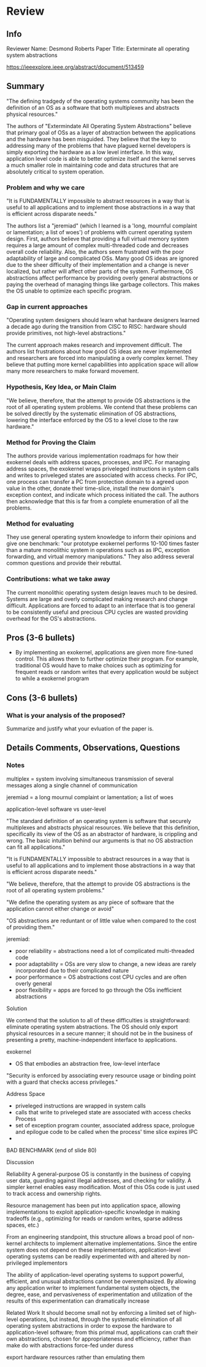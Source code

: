 # Review

## Info

Reviewer Name: Desmond Roberts
Paper Title: Exterminate all operating system abstractions

https://ieeexplore.ieee.org/abstract/document/513459

## Summary

"The defining tradgedy of the operating systems community has been the definition of an OS as a software that both multiplexes and abstracts physical resources."

The authors of "Extermindate All Operating System Abstractions" believe that primary goal of OSs as a layer of abstraction between the applications and the hardware has been misguided. They believe that the key to addressing many of the problems that have plagued kernel developers is simply exporting the hardware as a low level interface. In this way, application level code is able to better optimize itself and the kernel serves a much smaller role in maintaining code and data structures that are absolutely critical to system operation.

### Problem and why we care

"It is FUNDAMENTALLY impossible to abstract resources in a way that is useful to all applications and to implement those abstractions in a way that is efficient across disparate needs."

The authors list a "jeremiad" (which I learned is a 'long, mournful complaint or lamentation; a list of woes') of problems with current operating system design.  First, authors believe that providing a full virtual memory system requires a large amount of complex multi-threaded code and decreases overall code reliability.  Also, the authors seem frustrated with the poor adaptability of large and complicated OSs.  Many good OS ideas are ignored due to the sheer difficulty of their implementation and a change is never localized, but rather will affect other parts of the system.  Furthermore, OS abstractions affect performance by providing overly general abstractions or paying the overhead of managing things like garbage collectors.  This makes the OS unable to optimize each specific program.  

### Gap in current approaches

"Operating system designers should learn what hardware designers learned a decade ago during the transition from CISC to RISC: hardware should provide primitives, not high-level abstractions."

The current approach makes research and improvement difficult.  The authors list frustrations about how good OS ideas are never implemented and researchers are forced into manipulating a overly complex kernel.  They believe that putting more kernel capabilities into application space will allow many more researchers to make forward movement.

### Hypothesis, Key Idea, or Main Claim

"We believe, therefore, that the attempt to provide OS abstractions is the root of all operating system problems. We contend that these problems can be solved directly by the systematic elimination of OS abstractions, lowering the interface enforced by the OS to a level close to the raw hardware."

### Method for Proving the Claim

The authors provide various implementation roadmaps for how their exokernel deals with address spaces, processes, and IPC.  For managing address spaces, the exokernel wraps priveleged instructions in system calls and writes to priveleged states are associated with access checks.  For IPC, one process can transfer a PC from protection domain to a agreed upon value in the other, donate their time-slice, install the new domain's exception context, and indicate which process initiated the call.  The authors then acknowledge that this is far from a complete enumeration of all the problems.

### Method for evaluating

They use general operating system knowledge to inform their opinions and give one benchmark: "our prototype exokernel performs 10-100 times faster than a mature monolithic system in operations such as as IPC, exception forwarding,
and virtual memory manipulations."  They also address several common questions and provide their rebuttal.

### Contributions: what we take away

The current monolithic operating system design leaves much to be desired.  Systems are large and overly complicated making research and change difficult.  Applications are forced to adapt to an interface that is too general to be consistently useful and precious CPU cycles are wasted providing overhead for the OS's abstractions.

## Pros (3-6 bullets)

- By implementing an exokernel, applications are given more fine-tuned control.  This allows them to further optimize their program.  For example, traditional OS would have to make choices such as optimizing for frequent reads or random writes that every application would be subject to while a exokernel program

## Cons (3-6 bullets)

### What is your analysis of the proposed?

Summarize and justify what your evluation of the paper is. 

## Details Comments, Observations, Questions



### Notes

multiplex = system involving simultaneous transmission of several messages along a single channel of communication

jeremiad = a long mournul complaint or lamentation; a list of woes

application-level software vs user-level

"The standard definition of an operating system is software that securely multiplexes and abstracts physical resources. We believe that this definition, specifically its view of the OS as an abstractor of hardware, is crippling and wrong. The basic intuition behind our arguments is that no OS abstraction can fit all applications."

"It is FUNDAMENTALLY impossible to abstract resources in a way that is useful to all applications and to implement those abstractions in a way that is efficient across disparate needs."

"We believe, therefore, that the attempt to provide OS abstractions is the root of all operating system problems."

"We define the operating system as any piece of software that the application cannot either change or avoid"

"OS abstractions are reduntant or of little value when compared to the cost of providing them."

jeremiad:
- poor reliability = abstractions need a lot of complicated multi-threaded code
- poor adaptability = OSs are very slow to change, a new ideas are rarely incorporated due to their complicated nature
- poor performance = OS abstractions cost CPU cycles and are often overly general
- poor flexibility = apps are forced to go through the OSs inefficient abstractions

Solution

We contend that the solution to all of these difficulties is straightforward: eliminate operating system abstractions. The OS should only export physical resources in a secure manner; it should not be in the business of presenting a pretty, machine-independent interface to applications.

exokernel
- OS that embodies an abstraction free, low-level interface

"Security is enforced by associating every resource usage or binding point with a guard that checks access privileges."

Address Space
- priveleged instructions are wrapped in system calls
- calls that write to priveleged state are associated with access checks
Process
- set of exception program counter, associated address space, prologue and epilogue code to be called when the process' time slice expires
IPC
- 

BAD BENCHMARK (end of slide 80)

Discussion

Reliability
A general-purpose OS is constantly in the business of copying user data, guarding against illegal addresses, and checking for validity.
A simpler kernel enables easy modification. Most of this OSs code is just used to track access and ownership rights.

Resource management has been put into application space, allowing implementations to exploit application-specific knowledge in making tradeoffs (e.g., optimizing for reads or random writes, sparse address spaces, etc.)

From an engineering standpoint, this structure allows a broad pool of non-kernel architects to implement alternative implementations. Since the entire system does not depend on these implementations, application-level operating systems can be readily experimented with and altered by non-privileged implementors

The ability of application-level operating systems to support powerful, efficient, and unusual abstractions cannot be overemphasized. By allowing any application writer to implement fundamental system objects, the degree, ease, and pervasiveness of experimentation and utilization of the results of this experimentation can dramatically increase

Related Work
It should become small not by enforcing a limited set of high-level operations, but instead, through the systematic elimination of all operating system abstractions in order to expose the hardware to application-level software; from this primal mud, applications can craft their own abstractions, chosen for appropriateness and efficiency, rather than make do with abstractions force-fed under duress

export hardware resources rather than emulating them